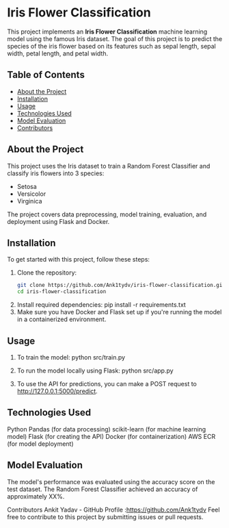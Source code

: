 # Iris Flower Classification

This project implements an **Iris Flower Classification** machine learning model using the famous Iris dataset. The goal of this project is to predict the species of the iris flower based on its features such as sepal length, sepal width, petal length, and petal width.

## Table of Contents
- [About the Project](#about-the-project)
- [Installation](#installation)
- [Usage](#usage)
- [Technologies Used](#technologies-used)
- [Model Evaluation](#model-evaluation)
- [Contributors](#contributors)

## About the Project

This project uses the Iris dataset to train a Random Forest Classifier and classify iris flowers into 3 species:
- Setosa
- Versicolor
- Virginica

The project covers data preprocessing, model training, evaluation, and deployment using Flask and Docker.

## Installation

To get started with this project, follow these steps:

1. Clone the repository:
   ```bash
   git clone https://github.com/Ank1tydv/iris-flower-classification.git
   cd iris-flower-classification

2. Install required dependencies:
	pip install -r requirements.txt
3. Make sure you have Docker and Flask set up if you're running the model in a containerized environment.

## Usage

1. To train the model:
	python src/train.py

2. To run the model locally using Flask:
	python src/app.py
3. To use the API for predictions, you can make a POST request to
	 http://127.0.0.1:5000/predict.

## Technologies Used
Python
Pandas (for data processing)
scikit-learn (for machine learning model)
Flask (for creating the API)
Docker (for containerization)
AWS ECR (for model deployment)


## Model Evaluation
The model's performance was evaluated using the accuracy score on the test dataset. The Random Forest Classifier achieved an accuracy of approximately XX%.

Contributors
Ankit Yadav - GitHub Profile :https://github.com/Ank1tydv
Feel free to contribute to this project by submitting issues or pull requests.

